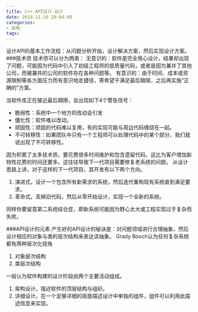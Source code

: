```yaml
---
title: C++ API设计-设计
date: 2018-11-16 20:04:09
categories:
- 架构
tags:
---
```

设计API的基本工作流程：从问题分析开始，设计解决方案，然后实现设计方案。
###技术债
技术债可以分为两类：
无意识的：软件是完全用心设计，结果却出现了问题，可能因为代码中引入了初级工程师的低质量代码，或者是因为兼并了其他公司，而被兼并的公司的软件存在各种问题等。
有意识的：由于时间、成本或资源限制等各方面压力而有意识地走捷径，寄希望于满足最后期限，之后再实施“正确的”方案。

当软件库正在接近最后期限，会出现如下4个警告信号：
- 脆弱性：系统中一个地方的改动会引发
- 僵化性：软件难以改动。
- 顽固性：顽固的代码难以复用，有的实现可能与周边代码缠绕在一起。
- 不可转移性：如果团队中只有一个工程师可以处理代码中的某个部分，我们就说出现了不可转移性。

因为积累了太多技术债，要花费很多时间维护和包含遗留代码，这比为客户增加新特性花费的时间还要多。这往往导致下一代项目需要修复老系统的问题。
从设计思路上讲，对于这样的下一代项目，其开发有以下两个方向。
1. 演进式。设计一个包含所有新需求的系统，然后迭代重构现有系统直到满足要求。
2. 革命式。丢掉旧代码，然后从零开始设计，实现一个全新的系统。

同样你要留意第二系统综合症，即新系统可能因为野心太大或工程实现过于复杂而失败。

###API设计的元素
产生好的API设计的秘诀是：对问题领域进行合理抽象，然后设计相应的对象与类的层次结构来表达该抽象。
Grady Booch认为任何复杂系统都有两种层次化视角
1. 对象层次结构
2. 类层次结构

一般认为软件构建的设计阶段由两个主要活动组成。
1. 架构设计。描述软件的顶层结构与组织。
2. 详细设计。在一个足够详细的层面描述设计中单独的组件，组件可以利用此描述信息来实现。